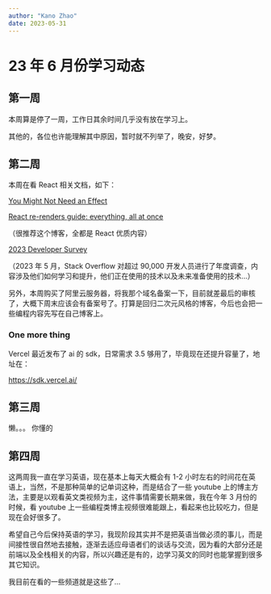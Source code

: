 ```yaml
---
author: "Kano Zhao"
date: 2023-05-31
---
```


# 23 年 6 月份学习动态

## 第一周

本周算是停了一周，工作日其余时间几乎没有放在学习上。

其他的，各位也许能理解其中原因，暂时就不列举了，晚安，好梦。

## 第二周

本周在看 React 相关文档，如下：

[You Might Not Need an Effect](https://react.dev/learn/you-might-not-need-an-effect)

[React re-renders guide: everything, all at once](https://www.developerway.com/posts/react-re-renders-guide)

（很推荐这个博客，全都是 React 优质内容）

[2023 Developer Survey](https://survey.stackoverflow.co/2023/)

（2023 年 5 月，Stack Overflow 对超过 90,000 开发人员进行了年度调查，内容涉及他们如何学习和提升，他们正在使用的技术以及未来准备使用的技术...）

另外，本周购买了阿里云服务器，将我那个域名备案一下，目前就差最后的审核了，大概下周末应该会有备案号了。打算是回归二次元风格的博客，今后也会把一些编程内容先写在自己博客上。

### One more thing

Vercel 最近发布了 ai 的 sdk，日常需求 3.5 够用了，毕竟现在还提升容量了，地址在：

https://sdk.vercel.ai/

## 第三周

懒。。。 你懂的

## 第四周

这两周我一直在学习英语，现在基本上每天大概会有 1-2 小时左右的时间花在英语上，当然，不是那种简单的记单词这种，而是结合了一些 youtube 上的博主方法，主要是以观看英文类视频为主，这件事情需要长期来做，我在今年 3 月份的时候，看 youtube 上一些编程类博主视频很难能跟上，看起来也比较吃力，但是现在会好很多了。

希望自己今后保持英语的学习，我现阶段其实并不是把英语当做必须的事儿，而是间接性很自然地去接触，逐渐去适应母语者们的谈话与交流，因为看的大部分还是前端以及全栈相关的内容，所以兴趣还是有的，边学习英文的同时也能掌握到很多其它知识。

我目前在看的一些频道就是这些了...
